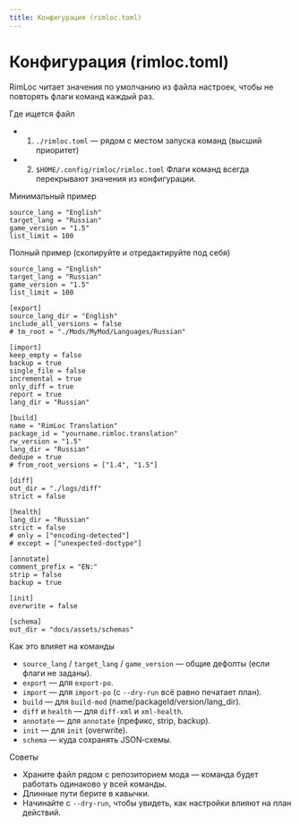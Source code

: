 ```yaml
---
title: Конфигурация (rimloc.toml)
---
```


# Конфигурация (rimloc.toml)

RimLoc читает значения по умолчанию из файла настроек, чтобы не повторять флаги команд каждый раз.

Где ищется файл
- 1) `./rimloc.toml` — рядом с местом запуска команд (высший приоритет)
- 2) `$HOME/.config/rimloc/rimloc.toml`
Флаги команд всегда перекрывают значения из конфигурации.

Минимальный пример
```
source_lang = "English"
target_lang = "Russian"
game_version = "1.5"
list_limit = 100
```

Полный пример (скопируйте и отредактируйте под себя)
```
source_lang = "English"
target_lang = "Russian"
game_version = "1.5"
list_limit = 100

[export]
source_lang_dir = "English"
include_all_versions = false
# tm_root = "./Mods/MyMod/Languages/Russian"

[import]
keep_empty = false
backup = true
single_file = false
incremental = true
only_diff = true
report = true
lang_dir = "Russian"

[build]
name = "RimLoc Translation"
package_id = "yourname.rimloc.translation"
rw_version = "1.5"
lang_dir = "Russian"
dedupe = true
# from_root_versions = ["1.4", "1.5"]

[diff]
out_dir = "./logs/diff"
strict = false

[health]
lang_dir = "Russian"
strict = false
# only = ["encoding-detected"]
# except = ["unexpected-doctype"]

[annotate]
comment_prefix = "EN:"
strip = false
backup = true

[init]
overwrite = false

[schema]
out_dir = "docs/assets/schemas"
```

Как это влияет на команды
- `source_lang` / `target_lang` / `game_version` — общие дефолты (если флаги не заданы).
- `export` — для `export-po`.
- `import` — для `import-po` (с `--dry-run` всё равно печатает план).
- `build` — для `build-mod` (name/packageId/version/lang_dir).
- `diff` и `health` — для `diff-xml` и `xml-health`.
- `annotate` — для `annotate` (префикс, strip, backup).
- `init` — для `init` (overwrite).
- `schema` — куда сохранять JSON‑схемы.

Советы
- Храните файл рядом с репозиторием мода — команда будет работать одинаково у всей команды.
- Длинные пути берите в кавычки.
- Начинайте с `--dry-run`, чтобы увидеть, как настройки влияют на план действий.

